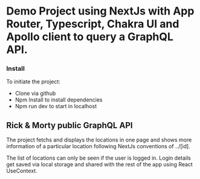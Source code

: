 # Demo Project using NextJs with App Router, Typescript, Chakra UI and Apollo client to query a GraphQL API.

### Install

To initiate the project:

- Clone via github
- Npm Install to install dependencies
- Npm run dev to start in localhost

## Rick & Morty public GraphQL API

The project fetchs and displays the locations in one page and shows more information of a particular location following NextJs conventions of ../[id].

The list of locations can only be seen if the user is logged in. Login details get saved via local storage and shared with the rest of the app using React UseContext.
